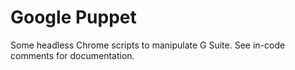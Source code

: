 # Google Puppet

Some headless Chrome scripts to manipulate G Suite. See in-code comments for documentation.
